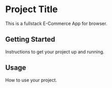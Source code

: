 # Project Title

This is a fullstack E-Commerce App for browser.

## Getting Started

Instructions to get your project up and running.

## Usage

How to use your project.